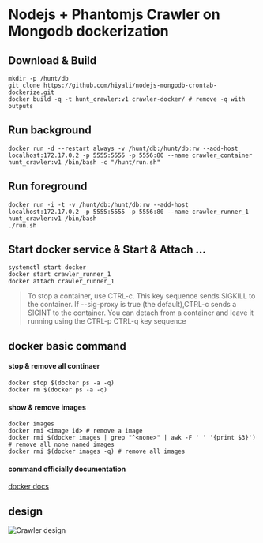 # Nodejs + Phantomjs Crawler on Mongodb dockerization

## Download & Build
```shell
mkdir -p /hunt/db
git clone https://github.com/hiyali/nodejs-mongodb-crontab-dockerize.git
docker build -q -t hunt_crawler:v1 crawler-docker/ # remove -q with outputs
```

## Run background
```shell
docker run -d --restart always -v /hunt/db:/hunt/db:rw --add-host localhost:172.17.0.2 -p 5555:5555 -p 5556:80 --name crawler_container hunt_crawler:v1 /bin/bash -c "/hunt/run.sh"
```

## Run foreground
```shell
docker run -i -t -v /hunt/db:/hunt/db:rw --add-host localhost:172.17.0.2 -p 5555:5555 -p 5556:80 --name crawler_runner_1 hunt_crawler:v1 /bin/bash
./run.sh
```

## Start docker service & Start & Attach ...
```shell
systemctl start docker
docker start crawler_runner_1
docker attach crawler_runner_1
```
> To stop a container, use CTRL-c. This key sequence sends SIGKILL to the container. If --sig-proxy is true (the default),CTRL-c sends a SIGINT to the container. You can detach from a container and leave it running using the CTRL-p CTRL-q key sequence

## docker basic command

#### stop & remove all continaer
```shell
docker stop $(docker ps -a -q)
docker rm $(docker ps -a -q)
```

#### show & remove images
```shell
docker images
docker rmi <image id> # remove a image
docker rmi $(docker images | grep "^<none>" | awk -F ' ' '{print $3}') # remove all none named images
docker rmi $(docker images -q) # remove all images
```

#### command officially documentation
[docker docs](https://docs.docker.com/engine/reference/commandline/build/)

## design
![Crawler design](https://raw.githubusercontent.com/hiyali/nodejs-mongodb-crontab-dockerize/master/assets/crawler_design.png "Crawler design")
